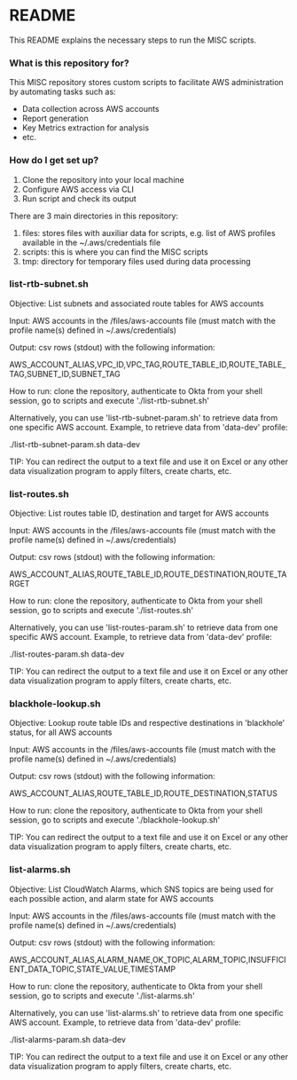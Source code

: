 # README #

This README explains the necessary steps to run the MISC scripts.

### What is this repository for? ###

This MISC repository stores custom scripts to facilitate AWS administration by automating tasks such as:

* Data collection across AWS accounts
* Report generation
* Key Metrics extraction for analysis
* etc.

### How do I get set up? ###

1. Clone the repository into your local machine
2. Configure AWS access via CLI
3. Run script and check its output

There are 3 main directories in this repository:

1. files: stores files with auxiliar data for scripts, e.g. list of AWS profiles available in the ~/.aws/credentials file
2. scripts: this is where you can find the MISC scripts
3. tmp: directory for temporary files used during data processing

### list-rtb-subnet.sh ###

Objective: List subnets and associated route tables for AWS accounts

Input: AWS accounts in the /files/aws-accounts file (must match with the profile name(s) defined in ~/.aws/credentials)

Output: csv rows (stdout) with the following information:

AWS_ACCOUNT_ALIAS,VPC_ID,VPC_TAG,ROUTE_TABLE_ID,ROUTE_TABLE_TAG,SUBNET_ID,SUBNET_TAG

How to run: clone the repository, authenticate to Okta from your shell session, go to scripts and execute './list-rtb-subnet.sh'

Alternatively, you can use 'list-rtb-subnet-param.sh' to retrieve data from one specific AWS account. Example, to retrieve data from 'data-dev' profile:

./list-rtb-subnet-param.sh data-dev

TIP: You can redirect the output to a text file and use it on Excel or any other data visualization program to apply filters, create charts, etc.

### list-routes.sh ###

Objective: List routes table ID, destination and target for AWS accounts

Input: AWS accounts in the /files/aws-accounts file (must match with the profile name(s) defined in ~/.aws/credentials)

Output: csv rows (stdout) with the following information:

AWS_ACCOUNT_ALIAS,ROUTE_TABLE_ID,ROUTE_DESTINATION,ROUTE_TARGET

How to run: clone the repository, authenticate to Okta from your shell session, go to scripts and execute './list-routes.sh'

Alternatively, you can use 'list-routes-param.sh' to retrieve data from one specific AWS account. Example, to retrieve data from 'data-dev' profile:

./list-routes-param.sh data-dev

TIP: You can redirect the output to a text file and use it on Excel or any other data visualization program to apply filters, create charts, etc.

### blackhole-lookup.sh ###

Objective: Lookup route table IDs and respective destinations in 'blackhole' status, for all AWS accounts

Input: AWS accounts in the /files/aws-accounts file (must match with the profile name(s) defined in ~/.aws/credentials)

Output: csv rows (stdout) with the following information:

AWS_ACCOUNT_ALIAS,ROUTE_TABLE_ID,ROUTE_DESTINATION,STATUS

How to run: clone the repository, authenticate to Okta from your shell session, go to scripts and execute './blackhole-lookup.sh'

TIP: You can redirect the output to a text file and use it on Excel or any other data visualization program to apply filters, create charts, etc.

### list-alarms.sh ###

Objective: List CloudWatch Alarms, which SNS topics are being used for each possible action, and alarm state for AWS accounts

Input: AWS accounts in the /files/aws-accounts file (must match with the profile name(s) defined in ~/.aws/credentials)

Output: csv rows (stdout) with the following information:

AWS_ACCOUNT_ALIAS,ALARM_NAME,OK_TOPIC,ALARM_TOPIC,INSUFFICIENT_DATA_TOPIC,STATE_VALUE,TIMESTAMP

How to run: clone the repository, authenticate to Okta from your shell session, go to scripts and execute './list-alarms.sh'

Alternatively, you can use 'list-alarms.sh' to retrieve data from one specific AWS account. Example, to retrieve data from 'data-dev' profile:

./list-alarms-param.sh data-dev

TIP: You can redirect the output to a text file and use it on Excel or any other data visualization program to apply filters, create charts, etc.
